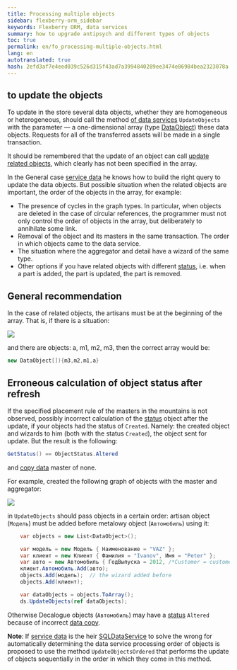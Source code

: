 ```yaml
--- 
title: Processing multiple objects 
sidebar: flexberry-orm_sidebar 
keywords: Flexberry ORM, data services 
summary: how to upgrade antipsych and different types of objects 
toc: true 
permalink: en/fo_processing-multiple-objects.html 
lang: en 
autotranslated: true 
hash: 2efd3af7e4eed039c526d315f43ad7a3994840289ee3474e86984bea2323078a 
--- 
```


## to update the objects 

To update in the store several data objects, whether they are homogeneous or heterogeneous, should call the method [of data services](fo_data-service.html) `UpdateObjects` with the parameter — a one-dimensional array (type [DataObject](fo_data-object.html)) these data objects. Requests for all of the transferred assets will be made in a single transaction. 

It should be remembered that the update of an object can call [update related objects](fo_update-related-objects.html), which clearly has not been specified in the array. 

In the General case [service data](fo_data-service.html) he knows how to build the right query to update the data objects. But possible situation when the related objects are important, the order of the objects in the array, for example: 

* The presence of cycles in the graph types. 
In particular, when objects are deleted in the case of circular references, the programmer must not only control the order of objects in the array, but deliberately to annihilate some link. 
* Removal of the object and its masters in the same transaction. 
The order in which objects came to the data service. 
* The situation where the aggregator and detail have a wizard of the same type. 
* Other options if you have related objects with different [status](fo_object-status.html), i.e. when a part is added, the part is updated, the part is removed. 

## General recommendation 

In the case of related objects, the artisans must be at the beginning of the array. That is, if there is a situation: 

![](/images/pages/products/flexberry-orm/data-service/primer-7.jpg) 

and there are objects: a, m1, m2, m3, then the correct array would be: 

```csharp
new DataObject[]){m3,m2,m1,a}
``` 

## Erroneous calculation of object status after refresh 

If the specified placement rule of the masters in the mountains is not observed, possibly incorrect calculation of the [status](fo_object-status.html) object after the update, if your objects had the status of `Сreated`. Namely: the created object and wizards to him (both with the status `Сreated`), the object sent for update. But the result is the following: 

```csharp
GetStatus() == ObjectStatus.Altered 
``` 

and [copy data](fo_data-object-copy.html) master of none. 

For example, created the following graph of objects with the master and aggregator: 

![](/images/pages/products/flexberry-orm/data-service/model.png) 

in `UpdateObjects` should pass objects in a certain order: artisan object (`Модель`) must be added before metalowy object (`Автомобиль`) using it: 

```csharp
    var objects = new List<DataObject>();

    var модель = new Модель { Наименование = "VAZ" };
    var клиент = new Клиент { Фамилия = "Ivanov", Имя = "Peter" };
    var авто = new Автомобиль { ГодВыпуска = 2012, /*Customer = customer, aggregator will be inserted automatically*/ Модель = модель };
    клиент.Автомобиль.Add(авто);
    objects.Add(модель);  // the wizard added before 
    objects.Add(клиент);

    var dataObjects = objects.ToArray();
    ds.UpdateObjects(ref dataObjects);
``` 

Otherwise Decalogue objects (`Автомобиль`) may have a [status](fo_object-status.html) `Altered` because of incorrect [data copy](fo_data-object-copy.html). 

__Note__: If [service data](fo_data-service.html) is the heir [SQLDataService](fo_sql-data-service.html) to solve the wrong for automatically determining the data service processing order of objects is proposed to use the method `UpdateObjectsOrdered` that performs the update of objects sequentially in the order in which they come in this method. 



